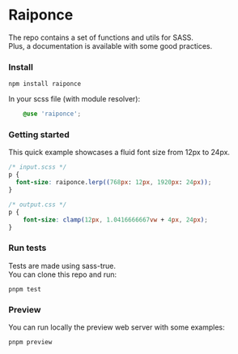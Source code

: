 # Raiponce

The repo contains a set of functions and utils for SASS.<br>
Plus, a documentation is available with some good practices.

### Install

    npm install raiponce

In your scss file (with module resolver):

```scss
    @use 'raiponce';
```

### Getting started

This quick example showcases a fluid font size from 12px to 24px.

```scss
/* input.scss */
p {
  font-size: raiponce.lerp((768px: 12px, 1920px: 24px));
}
```

```css
/* output.css */
p {
    font-size: clamp(12px, 1.0416666667vw + 4px, 24px);
}
```

### Run tests

Tests are made using sass-true.<br>
You can clone this repo and run:

    pnpm test

### Preview

You can run locally the preview web server with some examples:

    pnpm preview
